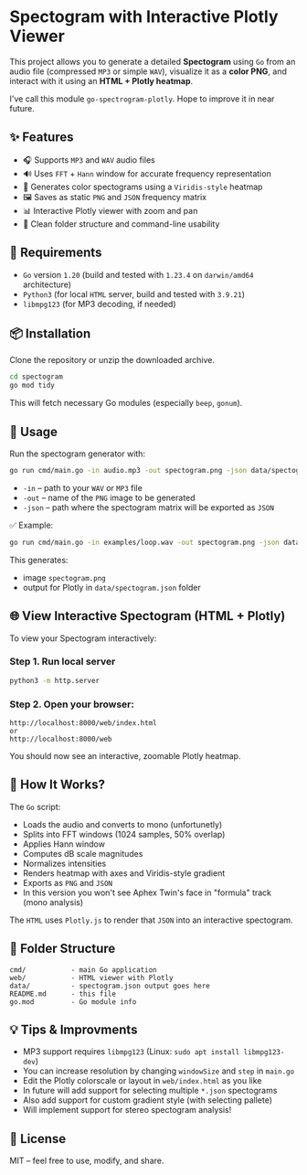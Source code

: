 # Spectogram with Interactive Plotly Viewer

This project allows you to generate a detailed **Spectogram** using `Go` from an audio file (compressed `MP3` or simple `WAV`), visualize it as a **color PNG**, and interact with it using an **HTML + Plotly heatmap**.

I've call this module `go-spectrogram-plotly`. Hope to improve it in near future.

## ✨ Features

- 🎧 Supports `MP3` and `WAV` audio files
- 🔊 Uses `FFT` + `Hann` window for accurate frequency representation
- 🎨 Generates color spectograms using a `Viridis-style` heatmap
- 🖼️ Saves as static `PNG` and `JSON` frequency matrix
- 📊 Interactive Plotly viewer with zoom and pan
- 📁 Clean folder structure and command-line usability

## 🔧 Requirements

- `Go` version `1.20` (build and tested with `1.23.4` on `darwin/amd64` architecture)
- `Python3` (for local `HTML` server, build and tested with `3.9.21`)
- `libmpg123` (for MP3 decoding, if needed)

## 📦 Installation

Clone the repository or unzip the downloaded archive.

```bash
cd spectogram
go mod tidy
```

This will fetch necessary Go modules (especially `beep`, `gonum`).

## 🚀 Usage

Run the spectogram generator with:

```bash
go run cmd/main.go -in audio.mp3 -out spectogram.png -json data/spectogram.json
```

- `-in` – path to your `WAV` or `MP3` file
- `-out` – name of the `PNG` image to be generated
- `-json` – path where the spectogram matrix will be exported as `JSON`

✅ Example:
```bash
go run cmd/main.go -in examples/loop.wav -out spectogram.png -json data/spectogram.json
```

This generates:
- image `spectogram.png`
- output for Plotly in `data/spectogram.json` folder

## 🌐 View Interactive Spectogram (HTML + Plotly)

To view your Spectogram interactively:

### Step 1. Run local server

```bash
python3 -m http.server
```

### Step 2. Open your browser:

```
http://localhost:8000/web/index.html
or
http://localhost:8000/web
```

You should now see an interactive, zoomable Plotly heatmap.

## 🧠 How It Works?

The `Go` script:
- Loads the audio and converts to mono (unfortunetly)
- Splits into FFT windows (1024 samples, 50% overlap)
- Applies Hann window
- Computes dB scale magnitudes
- Normalizes intensities
- Renders heatmap with axes and Viridis-style gradient
- Exports as `PNG` and `JSON`
- In this version you won't see Aphex Twin's face in "formula" track (mono analysis)

The `HTML` uses `Plotly.js` to render that `JSON` into an interactive spectogram.

## 📁 Folder Structure

```
cmd/           - main Go application
web/           - HTML viewer with Plotly
data/          - spectogram.json output goes here
README.md      - this file
go.mod         - Go module info
```

## 💡 Tips & Improvments

- MP3 support requires `libmpg123` (Linux: `sudo apt install libmpg123-dev`)
- You can increase resolution by changing `windowSize` and `step` in `main.go`
- Edit the Plotly colorscale or layout in `web/index.html` as you like
- In future will add support for selecting multiple `*.json` spectograms
- Also add support for custom gradient style (with selecting pallete)
- Will implement support for stereo spectogram analysis!

## 📄 License

MIT – feel free to use, modify, and share.
